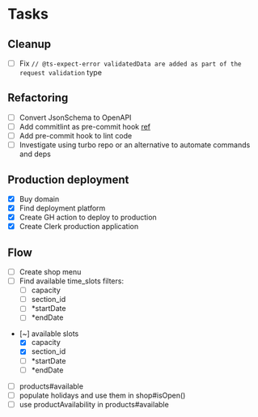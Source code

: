 # Tasks

## Cleanup

- [ ] Fix `// @ts-expect-error validatedData are added as part of the request validation` type

## Refactoring

- [ ] Convert JsonSchema to OpenAPI
- [ ] Add commitlint as pre-commit hook [ref](https://github.com/conventional-changelog/commitlint)
- [ ] Add pre-commit hook to lint code
- [ ] Investigate using turbo repo or an alternative to automate commands and deps

## Production deployment

- [x] Buy domain
- [x] Find deployment platform
- [x] Create GH action to deploy to production
- [x] Create Clerk production application

## Flow

- [ ] Create shop menu
- [ ] Find available time_slots filters:
  - [ ] capacity
  - [ ] section_id
  - [ ] \*startDate
  - [ ] \*endDate
- [~] available slots
  - [x] capacity
  - [x] section_id
  - [ ] \*startDate
  - [ ] \*endDate
- [ ] products#available
- [ ] populate holidays and use them in shop#isOpen()
- [ ] use productAvailability in products#available
